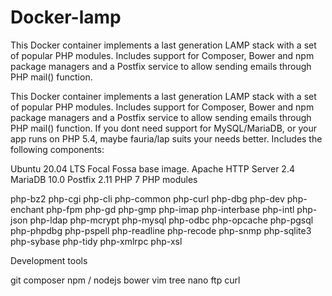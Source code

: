 # Docker-lamp
This Docker container implements a last generation LAMP stack with a set of popular PHP modules. Includes support for Composer, Bower and npm package managers and a Postfix service to allow sending emails through PHP mail() function.

This Docker container implements a last generation LAMP stack with a set of popular PHP modules. Includes support for Composer, Bower and npm package managers and a Postfix service to allow sending emails through PHP mail() function.
If you dont need support for MySQL/MariaDB, or your app runs on PHP 5.4, maybe fauria/lap suits your needs better.
Includes the following components:

Ubuntu 20.04 LTS Focal Fossa base image.
Apache HTTP Server 2.4
MariaDB 10.0
Postfix 2.11
PHP 7
PHP modules

php-bz2
php-cgi
php-cli
php-common
php-curl
php-dbg
php-dev
php-enchant
php-fpm
php-gd
php-gmp
php-imap
php-interbase
php-intl
php-json
php-ldap
php-mcrypt
php-mysql
php-odbc
php-opcache
php-pgsql
php-phpdbg
php-pspell
php-readline
php-recode
php-snmp
php-sqlite3
php-sybase
php-tidy
php-xmlrpc
php-xsl


Development tools

git
composer
npm / nodejs
bower
vim
tree
nano
ftp
curl
